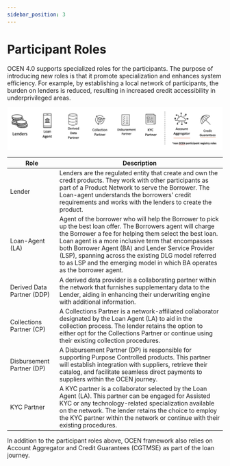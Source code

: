 ```yaml
---
sidebar_position: 3
---
```


# Participant Roles

OCEN 4.0 supports specialized roles for the participants. The purpose of introducing new roles is that it promote specialization and enhances system efficiency. For example, by establishing a local network of participants, the burden on lenders is reduced, resulting in increased credit accessibility in underprivileged areas.

![OCEN Roles](./_images/ocen_roles.png "OCEN Roles")


| Role                      | Description                                                                                                                                                                                                                                                                                                                                                                                                                                                                                                                                                                                                                                     |
| -------------------------------- | ----------------------------------------------------------------------------------------------------------------------------------------------------------------------------------------------------------------------------------------------------------------------------------------------------------------------------------------------------------------------------------------------------------------------------------------------------------------------------------------------------------------------------------------------------------------------------------------------------------------------------------------------- |
| Lender                  | Lenders are the regulated entity that create and own the credit products. They work with other participants as part of a Product Network to serve the Borrower. The Loan-agent understands the borrowers' credit requirements and works with the lenders to create the product.                                                                                                                                                                                                                                                                                                                                                                                           |
| Loan-Agent (LA)                  | Agent of the borrower who will help the Borrower to pick up the best loan offer. The Borrowers agent will charge the Borrower a fee for helping them select the best loan. Loan agent is a more inclusive term that encompasses both Borrower Agent (BA) and Lender Service Provider (LSP), spanning across the existing DLG model referred to as LSP and the emerging model in which BA operates as the borrower agent.                                                                                                                                                                                                                                                                                                                                                                                           |
| Derived Data Partner (DDP)       | A derived data provider is a collaborating partner within the network that furnishes supplementary data to the Lender, aiding in enhancing their underwriting engine with additional information.                                                                                                                                                                                                                                                                                                                                                                                                                                               |
| Collections Partner (CP)         | A Collections Partner is a network-affiliated collaborator designated by the Loan Agent (LA) to aid in the collection process. The lender retains the option to either opt for the Collections Partner or continue using their existing collection procedures.                                                                                                                                                                                                                                                                                                                                                                                  |
| Disbursement Partner (DP)        | A Disbursement Partner (DP) is responsible for supporting Purpose Controlled products. This partner will establish integration with suppliers, retrieve their catalog, and facilitate seamless direct payments to suppliers within the OCEN journey.                                                                                                                                                                                                                                                                                                                                                                                            |
| KYC Partner                      | A KYC partner is a collaborator selected by the Loan Agent (LA). This partner can be engaged for Assisted KYC or any technology-related specialization available on the network. The lender retains the choice to employ the KYC partner within the network or continue with their existing procedures.                                                                                                                                                                                                                                                                                                                                         |

In addition to the participant roles above, OCEN framework also relies on Account Aggregator and Credit Guarantees (CGTMSE) as part of the loan journey.